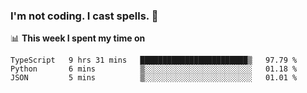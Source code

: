 ### I'm not coding. I cast spells. 🎩

📊 **This week I spent my time on**
<!--START_SECTION:waka-->
```text
TypeScript   9 hrs 31 mins   ████████████████████████▒   97.79 % 
Python       6 mins          ▒░░░░░░░░░░░░░░░░░░░░░░░░   01.18 % 
JSON         5 mins          ▒░░░░░░░░░░░░░░░░░░░░░░░░   01.01 % 
```
<!--END_SECTION:waka-->
